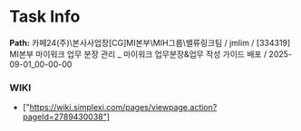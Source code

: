 # Task Info

**Path:** 카페24(주)\본사사업장\[CG]MI본부\MIH그룹\밸류링크팀 / jmlim / [334319] MI본부 마이워크 업무 분장 관리 _ 마이워크 업무분장&업무 작성 가이드 배포 / 2025-09-01_00-00-00

### WIKI
- ["https://wiki.simplexi.com/pages/viewpage.action?pageId=2789430038"]

